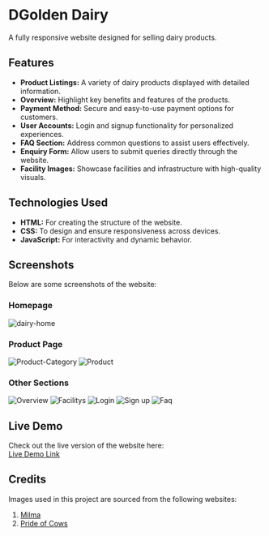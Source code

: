 # **DGolden Dairy**  
A fully responsive website designed for selling dairy products. 

## **Features**  
- **Product Listings:** A variety of dairy products displayed with detailed information.  
- **Overview:** Highlight key benefits and features of the products.  
- **Payment Method:** Secure and easy-to-use payment options for customers.  
- **User Accounts:** Login and signup functionality for personalized experiences.  
- **FAQ Section:** Address common questions to assist users effectively.  
- **Enquiry Form:** Allow users to submit queries directly through the website.  
- **Facility Images:** Showcase facilities and infrastructure with high-quality visuals.  

## **Technologies Used**  
- **HTML:** For creating the structure of the website.  
- **CSS:** To design and ensure responsiveness across devices.  
- **JavaScript:** For interactivity and dynamic behavior.  

## **Screenshots**  
Below are some screenshots of the website:  

### Homepage  
![dairy-home](https://github.com/user-attachments/assets/dfc62b14-849e-4e10-8406-cbdd33c1b006)

### Product Page  
![Product-Category](https://github.com/user-attachments/assets/2b2320e4-042a-4de0-9b5e-c1bc31c3c09c)
![Product](https://github.com/user-attachments/assets/08b573f7-05fe-463d-8a73-129e84eecfb7)

### Other Sections

![Overview](https://github.com/user-attachments/assets/a09b1adc-69d6-409f-9318-eeb4973615d2)
![Facilitys](https://github.com/user-attachments/assets/b0da3457-17b2-4f87-abda-20ed6b0c7e45)
![Login](https://github.com/user-attachments/assets/e9029595-181b-4dba-9abf-1eb13d4d56d3)
![Sign up](https://github.com/user-attachments/assets/55672bee-b6ea-42ee-9da5-7cade7cedca9)
![Faq](https://github.com/user-attachments/assets/688f1e8e-a5fa-4507-bfbf-9a3291b00daf)




## **Live Demo**  
Check out the live version of the website here:  
[Live Demo Link](https://navas28.github.io/milk-product-website/)  
 

## **Credits**  
Images used in this project are sourced from the following websites:  
1. [Milma](https://milma.com/)  
2. [Pride of Cows](https://prideofcows.com/poc/)  


 
